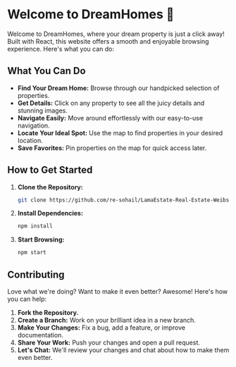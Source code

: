 # Welcome to DreamHomes 🏡

Welcome to DreamHomes, where your dream property is just a click away! Built with React, this website offers a smooth and enjoyable browsing experience. Here's what you can do:

## What You Can Do

- **Find Your Dream Home:** Browse through our handpicked selection of properties.
- **Get Details:** Click on any property to see all the juicy details and stunning images.
- **Navigate Easily:** Move around effortlessly with our easy-to-use navigation.
- **Locate Your Ideal Spot:** Use the map to find properties in your desired location.
- **Save Favorites:** Pin properties on the map for quick access later.

## How to Get Started

1. **Clone the Repository:**
   ```bash
   git clone https://github.com/re-sohail/LamaEstate-Real-Estate-Weibsite/
   ```
2. **Install Dependencies:**
   ```bash
   npm install
   ```
3. **Start Browsing:**
   ```bash
   npm start
   ```

## Contributing

Love what we're doing? Want to make it even better? Awesome! Here's how you can help:

1. **Fork the Repository.**
2. **Create a Branch:** Work on your brilliant idea in a new branch.
3. **Make Your Changes:** Fix a bug, add a feature, or improve documentation.
4. **Share Your Work:** Push your changes and open a pull request.
5. **Let's Chat:** We'll review your changes and chat about how to make them even better.
